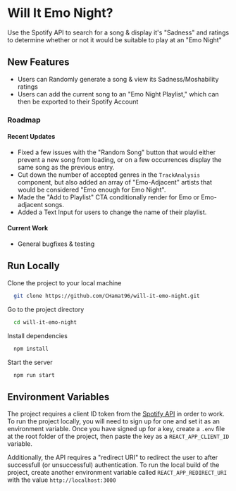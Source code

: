 
# Will It Emo Night?
Use the Spotify API to search for a song &amp; display it's "Sadness" and  ratings to determine whether or not it would be suitable to play at an "Emo Night"

## New Features
* Users can Randomly generate a song & view its Sadness/Moshability ratings
* Users can add the current song to an "Emo Night Playlist," which can then be exported to their Spotify Account

### Roadmap
#### Recent Updates
- Fixed a few issues with the "Random Song" button that would either prevent a new song from loading, or on a few occurrences display the same song as the previous entry.
- Cut down the number of accepted genres in the `TrackAnalysis` component, but also added an array of "Emo-Adjacent" artists that would be considered "Emo enough for Emo Night".
- Made the "Add to Playlist" CTA conditionally render for Emo or Emo-adjacent songs.
- Added a Text Input for users to change the name of their playlist.

#### Current Work
* General bugfixes & testing

## Run Locally

Clone the project to your local machine

```bash
  git clone https://github.com/CHamat96/will-it-emo-night.git
```

Go to the project directory

```bash
  cd will-it-emo-night
```

Install dependencies

```bash
  npm install
```

Start the server

```bash
  npm run start
```


## Environment Variables

The project requires a client ID token from the [Spotify API](https://developer.spotify.com/) in order to work. To run the project locally, you will need to sign up for one and set it as an environment variable. Once you have signed up for a key, create a `.env` file at the root folder of the project, then paste the key as a `REACT_APP_CLIENT_ID` variable. 

Additionally, the API requires a "redirect URI" to redirect the user to after successfull (or unsuccessful) authentication. To run the local build of the project, create another environment variable called `REACT_APP_REDIRECT_URI` with the value `http://localhost:3000`



